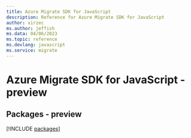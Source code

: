 ```yaml
---
title: Azure Migrate SDK for JavaScript
description: Reference for Azure Migrate SDK for JavaScript
author: xirzec
ms.author: jeffish
ms.data: 04/06/2023
ms.topic: reference
ms.devlang: javascript
ms.service: migrate
---
```

# Azure Migrate SDK for JavaScript - preview
## Packages - preview
[!INCLUDE [packages](migrate-index.md)]